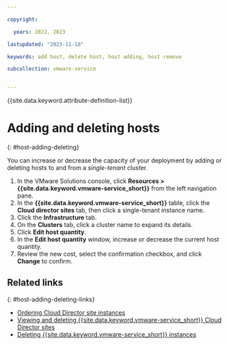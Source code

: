 ```yaml
---

copyright:

  years: 2022, 2023

lastupdated: "2023-11-10"

keywords: add host, delete host, host adding, host remove

subcollection: vmware-service


---
```


{{site.data.keyword.attribute-definition-list}}

# Adding and deleting hosts
{: #host-adding-deleting}

You can increase or decrease the capacity of your deployment by adding or deleting hosts to and from a *single-tenant* cluster.

1. In the VMware Solutions console, click **Resources > {{site.data.keyword.vmware-service_short}}** from the left navigation pane.
2. In the **{{site.data.keyword.vmware-service_short}}** table, click the **Cloud director sites** tab, then click a single-tenant instance name.
3. Click the **Infrastructure** tab.
4. On the **Clusters** tab, click a cluster name to expand its details.
5. Click **Edit host quantity**.
6. In the **Edit host quantity** window, increase or decrease the current host quantity.
7. Review the new cost, select the confirmation checkbox, and click **Change** to confirm.

## Related links
{: #host-adding-deleting-links}

* [Ordering Cloud Director site instances](/docs/vmware-service?topic=vmware-service-tenant-ordering)
* [Viewing and deleting {{site.data.keyword.vmware-service_short}} Cloud Director sites](/docs/vmware-service?topic=vmware-service-tenant-viewing-sites)
* [Deleting {{site.data.keyword.vmware-service_short}} instances](/docs/vmware-service?topic=vmware-service-tenant-deleting)
